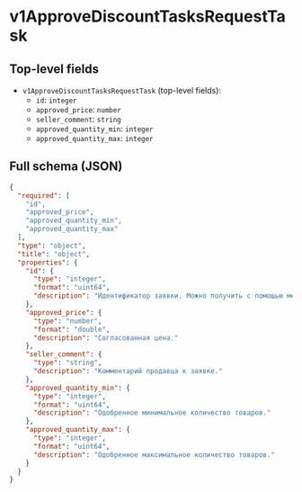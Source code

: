 # v1ApproveDiscountTasksRequestTask

## Top-level fields
- `v1ApproveDiscountTasksRequestTask` (top-level fields):
  - `id`: `integer`
  - `approved_price`: `number`
  - `seller_comment`: `string`
  - `approved_quantity_min`: `integer`
  - `approved_quantity_max`: `integer`

## Full schema (JSON)
```json
{
  "required": [
    "id",
    "approved_price",
    "approved_quantity_min",
    "approved_quantity_max"
  ],
  "type": "object",
  "title": "object",
  "properties": {
    "id": {
      "type": "integer",
      "format": "uint64",
      "description": "Идентификатор заявки. Можно получить с помощью метода [/v1/actions/discounts-task/list](#operation/promos_task_list)."
    },
    "approved_price": {
      "type": "number",
      "format": "double",
      "description": "Согласованная цена."
    },
    "seller_comment": {
      "type": "string",
      "description": "Комментарий продавца к заявке."
    },
    "approved_quantity_min": {
      "type": "integer",
      "format": "uint64",
      "description": "Одобренное минимальное количество товаров."
    },
    "approved_quantity_max": {
      "type": "integer",
      "format": "uint64",
      "description": "Одобренное максимальное количество товаров."
    }
  }
}
```
